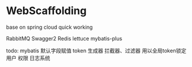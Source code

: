 # WebScaffolding
base on spring cloud quick working

RabbitMQ
Swagger2
Redis lettuce
mybatis-plus



todo:
mybatis 默认字段赋值
token 生成器
拦截器、过滤器 用以全局token锁定用户
权限
日志系统
